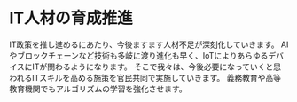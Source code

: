 # IT人材の育成推進
IT政策を推し進めるにあたり、今後ますます人材不足が深刻化していきます。 AIやブロックチェーンなど技術も多岐に渡り進化も早く、IoTによりあらゆるデバイスにITが関わるようになります。 そこで我々は、今後必要になっていくと思われるITスキルを高める施策を官民共同で実施していきます。 義務教育や高等教育機関でもアルゴリズムの学習を強化させます。